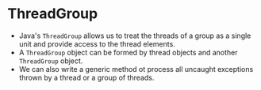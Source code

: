 # ThreadGroup

- Java's `ThreadGroup` allows us to treat the threads of a group as a single unit and provide access to the thread elements.
- A `ThreadGroup` object can be formed by thread objects and another `ThreadGroup` object.
- We can also write a generic method ot process all uncaught exceptions thrown by a thread or a group of threads.